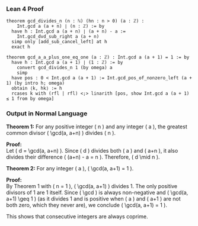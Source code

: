 ### Lean 4 Proof

```lean
theorem gcd_divides_n (n : ℕ) (hn : n > 0) (a : ℤ) : 
    Int.gcd a (a + n) ∣ (n : ℤ) := by
  have h : Int.gcd a (a + n) ∣ (a + n) - a :=
    Int.gcd_dvd_sub_right a (a + n)
  simp only [add_sub_cancel_left] at h
  exact h

theorem gcd_a_a_plus_one_eq_one (a : ℤ) : Int.gcd a (a + 1) = 1 := by
  have h : Int.gcd a (a + 1) ∣ (1 : ℤ) := by
    convert gcd_divides_n 1 (by omega) a
    simp
  have pos : 0 < Int.gcd a (a + 1) := Int.gcd_pos_of_nonzero_left (a + 1) (by intro h; omega)
  obtain ⟨k, hk⟩ := h
  rcases k with (rfl | rfl) <;> linarith [pos, show Int.gcd a (a + 1) ≤ 1 from by omega]
```

### Output in Normal Language

**Theorem 1:** For any positive integer \( n \) and any integer \( a \), the greatest common divisor \( \gcd(a, a+n) \) divides \( n \).

**Proof:**  
Let \( d = \gcd(a, a+n) \). Since \( d \) divides both \( a \) and \( a+n \), it also divides their difference \( (a+n) - a = n \). Therefore, \( d \mid n \).

**Theorem 2:** For any integer \( a \), \( \gcd(a, a+1) = 1 \).

**Proof:**  
By Theorem 1 with \( n = 1 \), \( \gcd(a, a+1) \) divides 1. The only positive divisors of 1 are 1 itself. Since \( \gcd \) is always non-negative and \( \gcd(a, a+1) \geq 1 \) (as it divides 1 and is positive when \( a \) and \( a+1 \) are not both zero, which they never are), we conclude \( \gcd(a, a+1) = 1 \).

This shows that consecutive integers are always coprime.